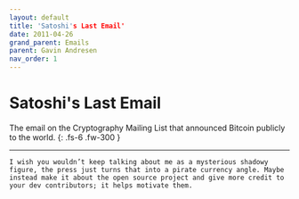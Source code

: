 ```yaml
---
layout: default
title: 'Satoshi's Last Email'
date: 2011-04-26
grand_parent: Emails
parent: Gavin Andresen
nav_order: 1
---
```


# Satoshi's Last Email

The email on the Cryptography Mailing List that announced Bitcoin publicly to the world.
{: .fs-6 .fw-300 } 

---

```
I wish you wouldn’t keep talking about me as a mysterious shadowy figure, the press just turns that into a pirate currency angle. Maybe instead make it about the open source project and give more credit to your dev contributors; it helps motivate them.
```
